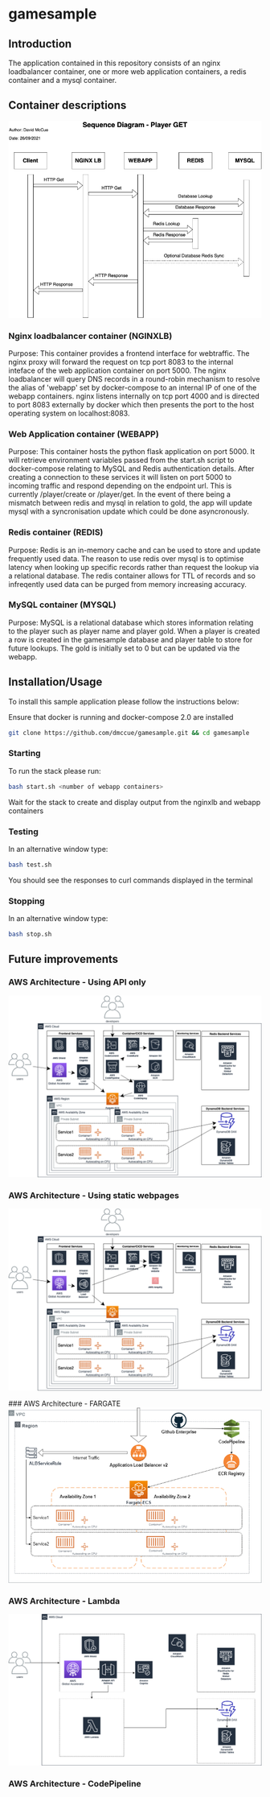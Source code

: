 # gamesample

## Introduction

The application contained in this repository consists of an nginx loadbalancer container, one or more web application containers, a redis container and a mysql container.

## Container descriptions
![](docs/HTTPPlayerRequest.png)
### Nginx loadbalancer container (NGINXLB)
Purpose: This container provides a frontend interface for webtraffic.  The nginx proxy will forward the request on tcp port 8083 to the internal inteface of the web application container on port 5000.  The nginx loadbalancer will query DNS records in a round-robin mechanism to resolve the alias of 'webapp' set by docker-compose to an internal IP of one of the webapp containers. nginx listens internally on tcp port 4000 and is directed to port 8083 externally by docker which then presents the port to the host operating system on localhost:8083.

### Web Application container (WEBAPP)
Purpose: This container hosts the python flask application on port 5000.  It will retrieve environment variables passed from the start.sh script to docker-compose relating to MySQL and Redis authentication details.  After creating a connection to these services it will listen on port 5000 to incoming traffic and respond depending on the endpoint url.  This is currently /player/create or /player/get.  In the event of there being a mismatch between redis and mysql in relation to gold, the app will update mysql with a syncronisation update which could be done asyncronously.

### Redis container (REDIS)
Purpose: Redis is an in-memory cache and can be used to store and update frequently used data.  The reason to use redis over mysql is to optimise latency when looking up specific records rather than request the lookup via a relational database.  The redis container allows for TTL of records and so infreqently used data can be purged from memory increasing accuracy.

### MySQL container (MYSQL)
Purpose: MySQL is a relational database which stores information relating to the player such as player name and player gold.  When a player is created a row is created in the gamesample database and player table to store for future lookups.  The gold is initially set to 0 but can be updated via the webapp.

## Installation/Usage

To install this sample application please follow the instructions below:

Ensure that docker is running and docker-compose 2.0 are installed
```bash
git clone https://github.com/dmccue/gamesample.git && cd gamesample
```

### Starting
To run the stack please run:
```bash
bash start.sh <number of webapp containers>
```
Wait for the stack to create and display output from the nginxlb and webapp containers

### Testing
In an alternative window type:
```bash
bash test.sh
```
You should see the responses to curl commands displayed in the terminal

### Stopping
In an alternative window type:
```bash
bash stop.sh
```

## Future improvements

### AWS Architecture - Using API only
![](docs/ArchDockerAWS.png)

### AWS Architecture - Using static webpages
![](docs/ArchDockerAWSStatic.png)

### AWS Architecture - FARGATE
![](docs/gamesampleFARGATE.png)

### AWS Architecture - Lambda
![](docs/gamesampleDYNAMODB.png)

### AWS Architecture - CodePipeline
